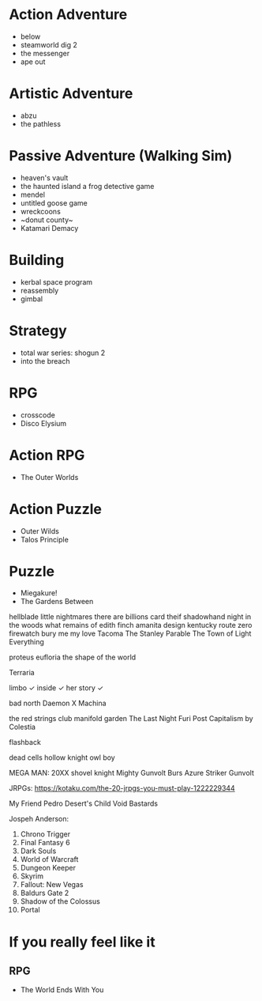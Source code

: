 # Action Adventure
* below
* steamworld dig 2
* the messenger
* ape out

# Artistic Adventure
* abzu
* the pathless

# Passive Adventure (Walking Sim)
* heaven's vault
* the haunted island a frog detective game
* mendel
* untitled goose game
* wreckcoons
* ~donut county~
* Katamari Demacy

# Building
* kerbal space program
* reassembly
* gimbal

# Strategy
* total war series: shogun 2
* into the breach

# RPG
* crosscode
* Disco Elysium

# Action RPG
* The Outer Worlds

# Action Puzzle
* Outer Wilds
* Talos Principle

# Puzzle
* Miegakure!
* The Gardens Between

hellblade
little nightmares
there are billions
card theif
shadowhand
night in the woods
what remains of edith finch
amanita design
kentucky route zero
firewatch
bury me my love
Tacoma
The Stanley Parable
The Town of Light
Everything

proteus
eufloria
the shape of the world

Terraria

limbo ✓
inside ✓
her story ✓

bad north
Daemon X Machina

the red strings club
manifold garden
The Last Night
Furi
Post Capitalism by Colestia

flashback

dead cells
hollow knight
owl boy

MEGA MAN:
20XX
shovel knight
Mighty Gunvolt Burs
Azure Striker Gunvolt

JRPGs:
https://kotaku.com/the-20-jrpgs-you-must-play-1222229344

My Friend Pedro
Desert's Child
Void Bastards

Jospeh Anderson:
1) Chrono Trigger
2) Final Fantasy 6
3) Dark Souls
4) World of Warcraft
5) Dungeon Keeper
6) Skyrim
7) Fallout: New Vegas
8) Baldurs Gate 2
9) Shadow of the Colossus
10) Portal

# If you really feel like it

## RPG
* The World Ends With You
